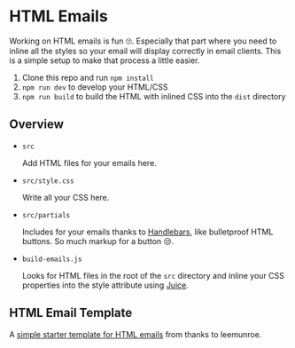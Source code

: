 # HTML Emails

Working on HTML emails is fun 🙄. Especially that part where you need to inline all the styles so your email will display correctly in email clients. This is a simple setup to make that process a little easier.

1. Clone this repo and run `npm install`
2. `npm run dev` to develop your HTML/CSS
3. `npm run build` to build the HTML with inlined CSS into the `dist` directory

## Overview

- `src`

  Add HTML files for your emails here.

- `src/style.css`

  Write all your CSS here.

- `src/partials`

  Includes for your emails thanks to [Handlebars](https://handlebarsjs.com/), like bulletproof HTML buttons. So much markup for a button 😒.

- `build-emails.js`

  Looks for HTML files in the root of the `src` directory and inline your CSS properties into the style attribute using [Juice](https://github.com/Automattic/juice).

## HTML Email Template

A [simple starter template for HTML emails](https://github.com/leemunroe/responsive-html-email-template) from thanks to leemunroe.
